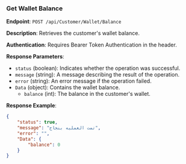 ### Get Wallet Balance

**Endpoint**: `POST /api/Customer/Wallet/Balance`

**Description**: Retrieves the customer's wallet balance.

**Authentication**: Requires Bearer Token Authentication in the header.

**Response Parameters**:
- `status` (boolean): Indicates whether the operation was successful.
- `message` (string): A message describing the result of the operation.
- `error` (string): An error message if the operation failed.
- `Data` (object): Contains the wallet balance.
  - `balance` (int): The balance in the customer's wallet.

**Response Example**:
```json
{
    "status": true,
    "message": "تمت العمليه بنجاح",
    "error": "",
    "Data": {
        "balance": 0
    }
}
```
